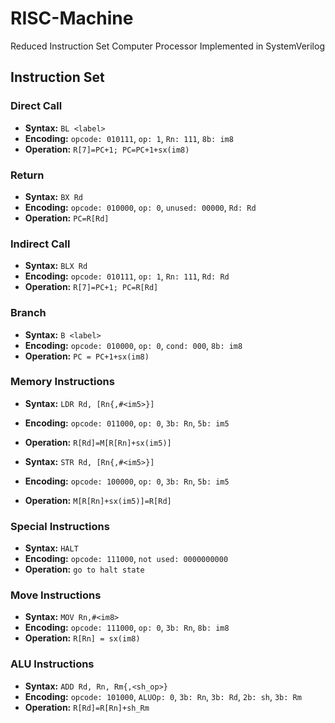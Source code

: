 # RISC-Machine
Reduced Instruction Set Computer Processor Implemented in SystemVerilog

## Instruction Set

### Direct Call
- **Syntax:** `BL <label>`
- **Encoding:** `opcode: 010111`, `op: 1`, `Rn: 111`, `8b: im8`
- **Operation:** `R[7]=PC+1; PC=PC+1+sx(im8)`

### Return
- **Syntax:** `BX Rd`
- **Encoding:** `opcode: 010000`, `op: 0`, `unused: 00000`, `Rd: Rd`
- **Operation:** `PC=R[Rd]`

### Indirect Call
- **Syntax:** `BLX Rd`
- **Encoding:** `opcode: 010111`, `op: 1`, `Rn: 111`, `Rd: Rd`
- **Operation:** `R[7]=PC+1; PC=R[Rd]`

### Branch
- **Syntax:** `B <label>`
- **Encoding:** `opcode: 010000`, `op: 0`, `cond: 000`, `8b: im8`
- **Operation:** `PC = PC+1+sx(im8)`

### Memory Instructions
- **Syntax:** `LDR Rd, [Rn{,#<im5>}]`
- **Encoding:** `opcode: 011000`, `op: 0`, `3b: Rn`, `5b: im5`
- **Operation:** `R[Rd]=M[R[Rn]+sx(im5)]`

- **Syntax:** `STR Rd, [Rn{,#<im5>}]`
- **Encoding:** `opcode: 100000`, `op: 0`, `3b: Rn`, `5b: im5`
- **Operation:** `M[R[Rn]+sx(im5)]=R[Rd]`

### Special Instructions
- **Syntax:** `HALT`
- **Encoding:** `opcode: 111000`, `not used: 0000000000`
- **Operation:** `go to halt state`

### Move Instructions
- **Syntax:** `MOV Rn,#<im8>`
- **Encoding:** `opcode: 111000`, `op: 0`, `3b: Rn`, `8b: im8`
- **Operation:** `R[Rn] = sx(im8)`

### ALU Instructions
- **Syntax:** `ADD Rd, Rn, Rm{,<sh_op>}`
- **Encoding:** `opcode: 101000`, `ALUOp: 0`, `3b: Rn`, `3b: Rd`, `2b: sh`, `3b: Rm`
- **Operation:** `R[Rd]=R[Rn]+sh_Rm`

